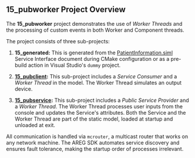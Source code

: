 ## 15_pubworker Project Overview

The **15_pubworker** project demonstrates the use of *Worker Threads* and the processing of custom events in both Worker and Component threads.

The project consists of three sub-projects:

1. **15_generated:** This is generated from the [PatientInformation.siml](./res/PatientInformation.siml) Service Interface document during CMake configuration or as a pre-build action in Visual Studio's `dummy` project.

2. **[15_pubclient](./pubclient/):** This sub-project includes a *Service Consumer* and a *Worker Thread* in the model. The Worker Thread simulates an output device.

3. **[15_pubservice](./pubservice/):** This sub-project includes a *Public Service Provider* and a *Worker Thread*. The Worker Thread processes user inputs from the console and updates the Service's attributes. Both the Service and the Worker Thread are part of the static model, loaded at startup and unloaded at exit.

All communication is handled via `mcrouter`, a multicast router that works on any network machine. The AREG SDK automates service discovery and ensures fault tolerance, making the startup order of processes irrelevant.
